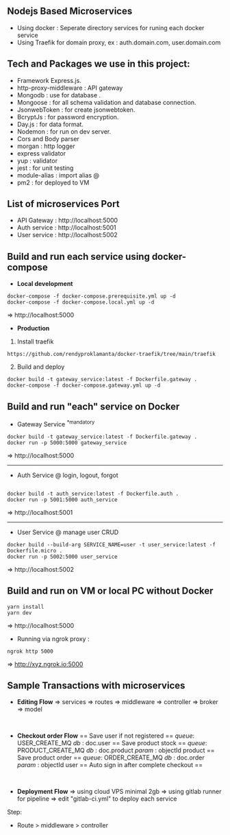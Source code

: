 ## Nodejs Based Microservices
- Using docker : Seperate directory services for runing each docker service
- Using Traefik for domain proxy, ex : auth.domain.com, user.domain.com

## Tech and Packages we use in this project:

- Framework Express.js.
- http-proxy-middleware : API gateway
- Mongodb : use for database .
- Mongoose : for all schema validation and database connection.
- JsonwebToken : for create jsonwebtoken.
- BcryptJs : for password encryption.
- Day.js : for data format.
- Nodemon : for run on dev server.
- Cors and Body parser
- morgan : http logger
- express validator
- yup : validator
- jest : for unit testing
- module-alias : import alias @
- pm2 : for deployed to VM

## List of microservices Port
- API Gateway : http://localhost:5000
- Auth service : http://localhost:5001
- User service : http://localhost:5002

## Build and run each service using docker-compose
- <b>Local development</b>
```
docker-compose -f docker-compose.prerequisite.yml up -d
docker-compose -f docker-compose.local.yml up -d
```
=> http://localhost:5000
<br>

- <b>Production</b>
1. Install traefik
```
https://github.com/rendyproklamanta/docker-traefik/tree/main/traefik
```
2. Build and deploy
```
docker build -t gateway_service:latest -f Dockerfile.gateway .
docker-compose -f docker-compose.gateway.yml up -d
```


## Build and run "each" service on Docker 

- Gateway Service <sup>*mandatory</sup>
```
docker build -t gateway_service:latest -f Dockerfile.gateway .
docker run -p 5000:5000 gateway_service
```
=> http://localhost:5000

<hr>

- Auth Service
@ login, logout, forgot
```

docker build -t auth_service:latest -f Dockerfile.auth .
docker run -p 5001:5000 auth_service
```
=> http://localhost:5001

<hr>

- User Service
@ manage user  CRUD
```
docker build --build-arg SERVICE_NAME=user -t user_service:latest -f Dockerfile.micro .
docker run -p 5002:5000 user_service
```
=> http://localhost:5002

## Build and run on VM or local PC without Docker
```
yarn install
yarn dev
```
=> http://localhost:5000

- Running via ngrok proxy : 
```
ngrok http 5000
```
=> http://xyz.ngrok.io:5000

## Sample Transactions with microservices
- <b>Editing Flow</b>
=> services => routes => middleware => controller => broker =>  model
<br/>

- <b>Checkout order Flow</b>
== Save user if not registered ==
<i>queue</i>: USER_CREATE_MQ
<i>db</i> :  doc.user
== Save product stock ==
<i>queue</i>: PRODUCT_CREATE_MQ
<i>db</i> : doc.product
<i>param</i> : objectId product
== Save product order ==
<i>queue</i>: ORDER_CREATE_MQ
<i>db</i> :  doc.order
<i>param</i> : objectId user
== Auto sign in after complete checkout ==
<br/>

- <b>Deployment Flow</b>
=> using cloud VPS minimal 2gb
=> using gitlab runner for pipeline
=> edit "gitlab-ci.yml" to deploy each service

Step:
- Route > middleware > controller